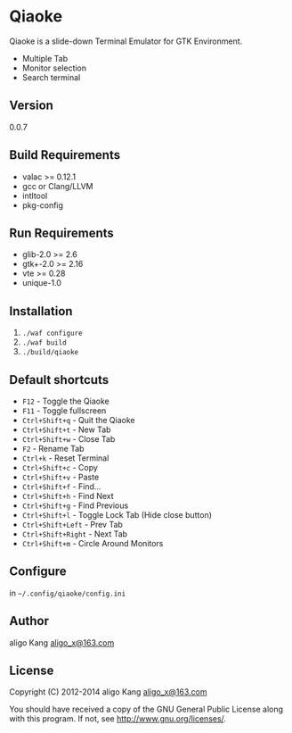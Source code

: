 Qiaoke
=========
Qiaoke is a slide-down Terminal Emulator for GTK Environment.

  - Multiple Tab
  - Monitor selection
  - Search terminal

Version
-
0.0.7

Build Requirements
-
 * valac >= 0.12.1
 * gcc or Clang/LLVM
 * intltool
 * pkg-config

Run Requirements
-
 * glib-2.0 >= 2.6
 * gtk+-2.0 >= 2.16
 * vte >= 0.28
 * unique-1.0

Installation
-
1. `./waf configure`
2. `./waf build`
3. `./build/qiaoke`

Default shortcuts
-
 * `F12` - Toggle the Qiaoke
 * `F11` - Toggle fullscreen
 * `Ctrl+Shift+q` - Quit the Qiaoke
 * `Ctrl+Shift+t` - New Tab
 * `Ctrl+Shift+w` - Close Tab
 * `F2` - Rename Tab
 * `Ctrl+k` - Reset Terminal
 * `Ctrl+Shift+c` - Copy
 * `Ctrl+Shift+v` - Paste
 * `Ctrl+Shift+f` - Find...
 * `Ctrl+Shift+h` - Find Next
 * `Ctrl+Shift+g` - Find Previous
 * `Ctrl+Shift+l` - Toggle Lock Tab (Hide close button)
 * `Ctrl+Shift+Left`  - Prev Tab
 * `Ctrl+Shift+Right` - Next Tab
 * `Ctrl+Shift+m` - Circle Around Monitors

Configure
-
in `~/.config/qiaoke/config.ini`

Author
-
aligo Kang <aligo_x@163.com>

License
-
Copyright (C) 2012-2014 aligo Kang <aligo_x@163.com>

You should have received a copy of the GNU General Public License along with this program. If not, see http://www.gnu.org/licenses/.